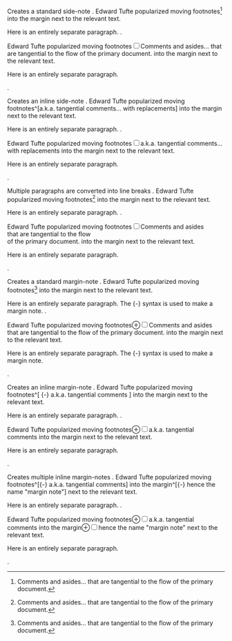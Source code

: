 Creates a standard side-note
.
Edward Tufte popularized moving footnotes[^1] into the margin next to the relevant text.

[^1]: Comments and asides... that are tangential to the flow of the primary document.

Here is an entirely separate paragraph.
.
<section>
<p>Edward Tufte popularized moving footnotes<label for="sn-1" class="margin-toggle sidenote-number"></label><input id="sn-1" type="checkbox" class="margin-toggle"><span class="sidenote">Comments and asides… that are tangential to the flow of the primary document.</span> into the margin next to the relevant text.</p>
<p>Here is an entirely separate paragraph.</p>
</section>
.

Creates an inline side-note
.
Edward Tufte popularized moving footnotes^[a.k.a. tangential comments... with replacements] into the margin next to the relevant text.

Here is an entirely separate paragraph.
.
<section>
<p>Edward Tufte popularized moving footnotes<label for="sn-0" class="margin-toggle sidenote-number"></label><input id="sn-0" type="checkbox" class="margin-toggle"><span class="sidenote">a.k.a. tangential comments… with replacements</span> into the margin next to the relevant text.</p>
<p>Here is an entirely separate paragraph.</p>
</section>
.

Multiple paragraphs are converted into line breaks
.
Edward Tufte popularized moving footnotes[^1] into the margin next to the relevant text.

[^1]: Comments and asides

    that are tangential to the flow

    of the primary document.

Here is an entirely separate paragraph.
.
<section>
<p>Edward Tufte popularized moving footnotes<label for="sn-1" class="margin-toggle sidenote-number"></label><input id="sn-1" type="checkbox" class="margin-toggle"><span class="sidenote">Comments and asides<br>
that are tangential to the flow<br>
of the primary document.</span> into the margin next to the relevant text.</p>
<p>Here is an entirely separate paragraph.</p>
</section>
.

Creates a standard margin-note
.
Edward Tufte popularized moving footnotes[^1] into the margin next to the relevant text.

[^1]:

    {-} Comments and asides that are tangential to the flow of the primary document.

Here is an entirely separate paragraph. The {-} syntax is used to make a margin note.
.
<section>
<p>Edward Tufte popularized moving footnotes<label for="mn-1" class="margin-toggle">&#8853;</label><input id="mn-1" type="checkbox" class="margin-toggle"><span class="marginnote">Comments and asides that are tangential to the flow of the primary document.</span> into the margin next to the relevant text.</p>
<p>Here is an entirely separate paragraph. The {-} syntax is used to make a margin note.</p>
</section>
.

Creates an inline margin-note
.
Edward Tufte popularized moving footnotes^[   {-} a.k.a. tangential comments  ] into the margin next to the relevant text.

Here is an entirely separate paragraph.
.
<section>
<p>Edward Tufte popularized moving footnotes<label for="mn-0" class="margin-toggle">&#8853;</label><input id="mn-0" type="checkbox" class="margin-toggle"><span class="marginnote">a.k.a. tangential comments</span> into the margin next to the relevant text.</p>
<p>Here is an entirely separate paragraph.</p>
</section>
.

Creates multiple inline margin-notes
.
Edward Tufte popularized moving footnotes^[{-} a.k.a. tangential comments] into the margin^[{-} hence the name "margin note"] next to the relevant text.

Here is an entirely separate paragraph.
.
<section>
<p>Edward Tufte popularized moving footnotes<label for="mn-0" class="margin-toggle">&#8853;</label><input id="mn-0" type="checkbox" class="margin-toggle"><span class="marginnote">a.k.a. tangential comments</span> into the margin<label for="mn-1" class="margin-toggle">&#8853;</label><input id="mn-1" type="checkbox" class="margin-toggle"><span class="marginnote">hence the name &quot;margin note&quot;</span> next to the relevant text.</p>
<p>Here is an entirely separate paragraph.</p>
</section>
.

